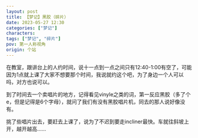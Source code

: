 ```yaml
---
layout: post
title: 【梦记】黑胶（碎片）
date: 2023-05-27 12:30
categories: ["梦记"]
characters: 
tags: ["梦记", "碎片"]
pov: 第一人称视角
origin: 个站
---
```


在教室，跟讲台上的人约时间，说十一点到一点之间只有12:40-1:00有空了，可能因为1点就上课了大家不想要那个时间，我说就约这个吧，为了身边一个人可以吗，对方也说可以。

到了时间去一个卖唱片的地方，记得看见vinyle之类的词，第一反应黑胶（多了个e，但是记得是6个字母），就问了我们有没有黑胶唱片机，同去的那人说好像没有。

挑了些唱片出去，要赶去上课了，说为了不迟到要走incliner最快。车就往斜坡上开，越开越高……
